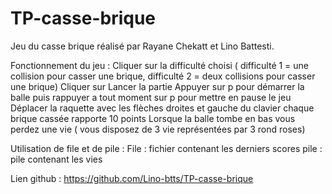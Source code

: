 # TP-casse-brique

Jeu du casse brique réalisé par Rayane Chekatt et Lino Battesti.

Fonctionnement du jeu :
  Cliquer sur la difficulté choisi ( difficulté 1 = une collision pour casser une brique, difficulté 2 = deux collisions pour casser une brique)
  Cliquer sur Lancer la partie 
  Appuyer sur p pour démarrer la balle puis rappuyer a tout moment sur p pour mettre en pause le jeu
  Déplacer la raquette avec les flèches droites et gauche du clavier 
  chaque brique cassée rapporte 10 points
  Lorsque la balle tombe en bas vous perdez une vie ( vous disposez de 3 vie représentées par 3 rond roses)

  
Utilisation de file et de pile :
  File : fichier contenant les derniers scores 
  pile : pile contenant les vies 

Lien github :
  https://github.com/Lino-btts/TP-casse-brique

